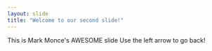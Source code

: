 ```yaml
---
layout: slide
title: "Welcome to our second slide!"
---
```

This is Mark Monce's AWESOME slide
Use the left arrow to go back!